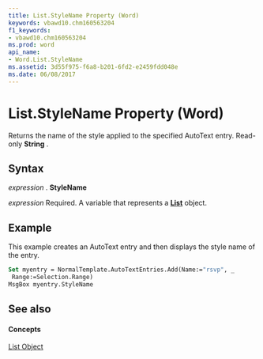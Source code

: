 ```yaml
---
title: List.StyleName Property (Word)
keywords: vbawd10.chm160563204
f1_keywords:
- vbawd10.chm160563204
ms.prod: word
api_name:
- Word.List.StyleName
ms.assetid: 3d55f975-f6a8-b201-6fd2-e2459fdd048e
ms.date: 06/08/2017
---
```



# List.StyleName Property (Word)

Returns the name of the style applied to the specified AutoText entry. Read-only  **String** .


## Syntax

 _expression_ . **StyleName**

 _expression_ Required. A variable that represents a **[List](Word.List.md)** object.


## Example

This example creates an AutoText entry and then displays the style name of the entry.


```vb
Set myentry = NormalTemplate.AutoTextEntries.Add(Name:="rsvp", _ 
 Range:=Selection.Range) 
MsgBox myentry.StyleName
```


## See also


#### Concepts


[List Object](Word.List.md)

